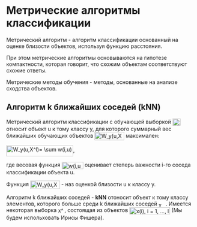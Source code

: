 # Метрические алгоритмы классификации

Метрический алгоритм - алгоритм классификации основанный на оценке близости объектов, используя функцию расстояния. 

При этом метрические алгоритмы основываются на гипотезе компактности, которая говорит, что схожим объектам соответствуют схожие ответы.

Метрические методы обучения - методы, основанные на анализе сходства объектов.

Алгоритм k ближайших соседей (kNN)
---------------- 
 Метрический алгоритм классификации с обучающей выборкой <img src="http://www.sciweavers.org/tex2img.php?eq=X%5El&bc=White&fc=Black&im=jpg&fs=12&ff=arev&edit=0" align="center" border="0" alt="X^l" width="21" height="19" /> относит объект u к тому классу y, для которого суммарный вес ближайших обучающих объектов <img src="http://www.sciweavers.org/tex2img.php?eq=W_y%28u%2CX%5El%29&bc=White&fc=Black&im=jpg&fs=12&ff=ccfonts,eulervm&edit=0" align="center" border="0" alt="W_y(u,X^l)" width="79" height="22" /> максимален:
 
<img src="http://www.sciweavers.org/tex2img.php?eq=W_y%28u%2CX%5El%29%3D%20%5Csum%20w%28i%2Cu%29&bc=White&fc=Black&im=jpg&fs=12&ff=ccfonts,eulervm&edit=0" align="center" border="0" alt="W_y(u,X^l)= \sum w(i,u)" width="178" height="29" />,
 
где весовая функция <img src="http://www.sciweavers.org/tex2img.php?eq=w%28i%2Cu%29&bc=White&fc=Black&im=jpg&fs=12&ff=ccfonts,eulervm&edit=0" align="center" border="0" alt="w(i,u)" width="57" height="19" /> оценивает степерь важности i-го соседа классификации объекта u.

Функция <img src="http://www.sciweavers.org/tex2img.php?eq=W_y%28u%2CX%5El%29&bc=White&fc=Black&im=jpg&fs=12&ff=ccfonts,eulervm&edit=0" align="center" border="0" alt="W_y(u,X^l)" width="79" height="22" /> - наз оценкой близости u к классу y.
 
Алгоритм k ближайших соседей - **kNN** отоносит объект к тому классу элементов, которого больше среди k ближайших соседей <img src="http://www.sciweavers.org/tex2img.php?eq=x_u&bc=White&fc=Black&im=jpg&fs=12&ff=ccfonts,eulervm&edit=0" align="center" border="0" alt="x_u" width="19" height="12" />.
Имеется некоторая выборка <img src="http://www.sciweavers.org/tex2img.php?eq=x%5El&bc=White&fc=Black&im=jpg&fs=12&ff=ccfonts,eulervm&edit=0" align="center" border="0" alt="x^l" width="17" height="18" />, состоящая из объектов <img src="http://www.sciweavers.org/tex2img.php?eq=x%28i%29%2C%20i%20%3D%201%2C%20...%2C%20l&bc=White&fc=Black&im=jpg&fs=12&ff=ccfonts,eulervm&edit=0" align="center" border="0" alt="x(i), i = 1, ..., l" width="108" height="19" /> (Мы будем испольховать Ирисы Фишера).
